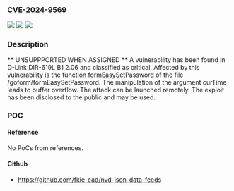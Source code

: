 ### [CVE-2024-9569](https://cve.mitre.org/cgi-bin/cvename.cgi?name=CVE-2024-9569)
![](https://img.shields.io/static/v1?label=Product&message=DIR-619L%20B1&color=blue)
![](https://img.shields.io/static/v1?label=Version&message=%3D%202.06%20&color=brighgreen)
![](https://img.shields.io/static/v1?label=Vulnerability&message=Buffer%20Overflow&color=brighgreen)

### Description

** UNSUPPPORTED WHEN ASSIGNED ** A vulnerability has been found in D-Link DIR-619L B1 2.06 and classified as critical. Affected by this vulnerability is the function formEasySetPassword of the file /goform/formEasySetPassword. The manipulation of the argument curTime leads to buffer overflow. The attack can be launched remotely. The exploit has been disclosed to the public and may be used.

### POC

#### Reference
No PoCs from references.

#### Github
- https://github.com/fkie-cad/nvd-json-data-feeds

